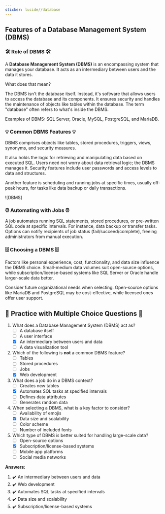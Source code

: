 ```yaml
---
sticker: lucide//database
---
```

## Features of a Database Management System (DBMS)

### 🛠️ **Role of DBMS** 🛠️

A **Database Management System (DBMS)** is an encompassing system that manages your database. It acts as an intermediary between users and the data it stores.

What does that mean?

The DBMS isn't the database itself. Instead, it's software that allows users to access the database and its components. It ensures security and handles the maintenance of objects like tables within the database. The term "database" often refers to what's inside the DBMS.

Examples of DBMS: SQL Server, Oracle, MySQL, PostgreSQL, and MariaDB.

### 💡 **Common DBMS Features** 💡

DBMS comprises objects like tables, stored procedures, triggers, views, synonyms, and security measures.

It also holds the logic for retrieving and manipulating data based on executed SQL. Users need not worry about data retrieval logic; the DBMS manages it. Security features include user passwords and access levels to data and structures.

Another feature is scheduling and running jobs at specific times, usually off-peak hours, for tasks like data backup or daily transactions.

![DBMS]
### ⏰ **Automating with Jobs** ⏰

A job automates running SQL statements, stored procedures, or pre-written SQL code at specific intervals. For instance, data backup or transfer tasks. Options can notify recipients of job status (fail/succeed/complete), freeing administrators from manual execution.

### 🗄️ **Choosing a DBMS** 🗄️

Factors like personal experience, cost, functionality, and data size influence the DBMS choice. Small-medium data volumes suit open-source options, while subscription/license-based systems like SQL Server or Oracle handle larger-scale data better.

Consider future organizational needs when selecting. Open-source options like MariaDB and PostgreSQL may be cost-effective, while licensed ones offer user support.

## 📝 **Practice with Multiple Choice Questions** 📝

1. What does a Database Management System (DBMS) act as?
   - [ ] A database itself
   - [ ] A user interface
   - [x] An intermediary between users and data
   - [ ] A data visualization tool

2. Which of the following is **not** a common DBMS feature?
   - [ ] Tables
   - [ ] Stored procedures
   - [ ] Jobs
   - [x] Web development

3. What does a job do in a DBMS context?
   - [ ] Creates new tables
   - [x] Automates SQL tasks at specified intervals
   - [ ] Defines data attributes
   - [ ] Generates random data

4. When selecting a DBMS, what is a key factor to consider?
   - [ ] Availability of emojis
   - [x] Data size and scalability
   - [ ] Color scheme
   - [ ] Number of included fonts

5. Which type of DBMS is better suited for handling large-scale data?
   - [ ] Open-source options
   - [x] Subscription/license-based systems
   - [ ] Mobile app platforms
   - [ ] Social media networks

**Answers:**
1. ✔️ An intermediary between users and data
2. ✔️ Web development
3. ✔️ Automates SQL tasks at specified intervals
4. ✔️ Data size and scalability
5. ✔️ Subscription/license-based systems